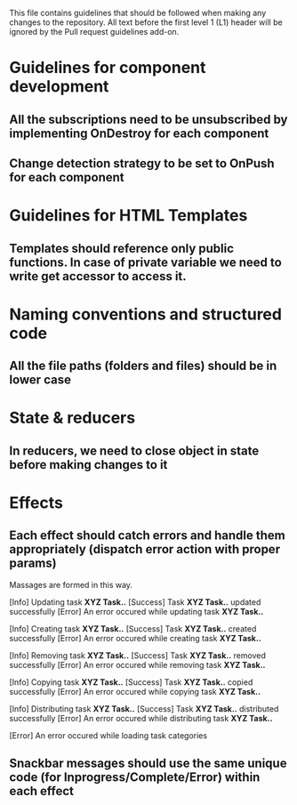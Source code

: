 This file contains guidelines that should be followed when making any
changes to the repository. All text before the first level 1 (L1) header
will be ignored by the Pull request guidelines add-on.

# Guidelines for component development

## All the subscriptions need to be unsubscribed by implementing OnDestroy for each component
## Change detection strategy to be set to OnPush for each component

# Guidelines for HTML Templates

## Templates should reference only public functions. In case of private variable we need to write get accessor to access it.

# Naming conventions and structured code

## All the file paths (folders and files) should be in lower case

# State & reducers

## In reducers, we need to close object in state before making changes to it

# Effects

## Each effect should catch errors and handle them appropriately (dispatch error action with proper params)

Massages are formed in this way. 

[Info] Updating task <b>XYZ Task..</b>
[Success] Task <b>XYZ Task..</b> updated successfully
[Error] An error occured while updating task <b>XYZ Task..</b>

[Info] Creating task <b>XYZ Task..</b>
[Success] Task <b>XYZ Task..</b> created successfully
[Error] An error occured while creating task <b>XYZ Task..</b>

[Info] Removing task <b>XYZ Task..</b>
[Success] Task <b>XYZ Task..</b> removed successfully
[Error] An error occured while removing task <b>XYZ Task..</b>

[Info] Copying task <b>XYZ Task..</b>
[Success] Task <b>XYZ Task..</b> copied successfully
[Error] An error occured while copying task <b>XYZ Task..</b>

[Info] Distributing task <b>XYZ Task..</b>
[Success] Task <b>XYZ Task..</b> distributed successfully
[Error] An error occured while distributing task <b>XYZ Task..</b>

[Error] An error occured while loading task categories

## Snackbar messages should use the same unique code (for Inprogress/Complete/Error) within each effect 
